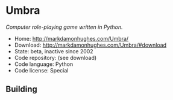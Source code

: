 # Umbra

_Computer role-playing game written in Python._

- Home: http://markdamonhughes.com/Umbra/
- Download: http://markdamonhughes.com/Umbra/#download
- State: beta, inactive since 2002
- Code repository: (see download)
- Code language: Python
- Code license: Special

## Building

